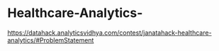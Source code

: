 # Healthcare-Analytics-

https://datahack.analyticsvidhya.com/contest/janatahack-healthcare-analytics/#ProblemStatement

